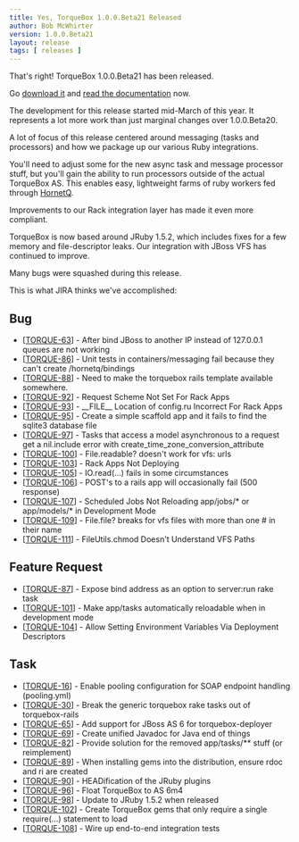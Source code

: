 ```yaml
---
title: Yes, TorqueBox 1.0.0.Beta21 Released
author: Bob McWhirter
version: 1.0.0.Beta21
layout: release
tags: [ releases ]
---
```


That's right!  TorqueBox 1.0.0.Beta21 has been released. 

Go [download it](/download/) and [read the documentation](/documentation/1.0.0.Beta21/) now.

The development for this release started mid-March of this year. It represents 
a lot more work than just marginal changes over 1.0.0.Beta20.

A lot of focus of this release centered around messaging (tasks and processors)
and how we package up our various Ruby integrations.

You'll need to adjust some for the new async task and message processor
stuff, but you'll gain the ability to run processors outside of the
actual TorqueBox AS.  This enables easy, lightweight farms of ruby workers
fed through [HornetQ](http://hornetq.org/).

Improvements to our Rack integration layer has made it even more compliant.

TorqueBox is now based around JRuby 1.5.2, which includes fixes for a few
memory and file-descriptor leaks.  Our integration with JBoss VFS has continued
to improve.

Many bugs were squashed during this release.

This is what JIRA thinks we've accomplished:

<h2>Bug</h2>
<ul>
<li>[<a href='https://jira.jboss.org/browse/TORQUE-63'>TORQUE-63</a>] - After bind JBoss to another IP instead of 127.0.0.1 queues are not working</li>

<li>[<a href='https://jira.jboss.org/browse/TORQUE-86'>TORQUE-86</a>] - Unit tests in containers/messaging fail because they can&#39;t create /hornetq/bindings</li>
<li>[<a href='https://jira.jboss.org/browse/TORQUE-88'>TORQUE-88</a>] - Need to make the torquebox rails template available somewhere.</li>
<li>[<a href='https://jira.jboss.org/browse/TORQUE-92'>TORQUE-92</a>] - Request Scheme Not Set For Rack Apps</li>
<li>[<a href='https://jira.jboss.org/browse/TORQUE-93'>TORQUE-93</a>] - __FILE__ Location of config.ru Incorrect For Rack Apps</li>

<li>[<a href='https://jira.jboss.org/browse/TORQUE-95'>TORQUE-95</a>] - Create a simple scaffold app and it fails to find the sqlite3 database file</li>
<li>[<a href='https://jira.jboss.org/browse/TORQUE-97'>TORQUE-97</a>] - Tasks that access a model asynchronous to a request get a nil.include error with create_time_zone_conversion_attribute</li>
<li>[<a href='https://jira.jboss.org/browse/TORQUE-100'>TORQUE-100</a>] - File.readable? doesn&#39;t work for vfs: urls</li>
<li>[<a href='https://jira.jboss.org/browse/TORQUE-103'>TORQUE-103</a>] - Rack Apps Not Deploying</li>

<li>[<a href='https://jira.jboss.org/browse/TORQUE-105'>TORQUE-105</a>] - IO.read(...) fails in some circumstances</li>
<li>[<a href='https://jira.jboss.org/browse/TORQUE-106'>TORQUE-106</a>] - POST&#39;s to a rails app will occasionally fail (500 response)</li>
<li>[<a href='https://jira.jboss.org/browse/TORQUE-107'>TORQUE-107</a>] - Scheduled Jobs Not Reloading app/jobs/* or app/models/* in Development Mode</li>
<li>[<a href='https://jira.jboss.org/browse/TORQUE-109'>TORQUE-109</a>] - File.file? breaks for vfs files with more than one # in their name</li>

<li>[<a href='https://jira.jboss.org/browse/TORQUE-111'>TORQUE-111</a>] - FileUtils.chmod Doesn&#39;t Understand VFS Paths</li>
</ul>
<h2>Feature Request</h2>
<ul>
<li>[<a href='https://jira.jboss.org/browse/TORQUE-87'>TORQUE-87</a>] - Expose bind address as an option to server:run rake task</li>
<li>[<a href='https://jira.jboss.org/browse/TORQUE-101'>TORQUE-101</a>] - Make app/tasks automatically reloadable when in development mode</li>

<li>[<a href='https://jira.jboss.org/browse/TORQUE-104'>TORQUE-104</a>] - Allow Setting Environment Variables Via Deployment Descriptors</li>
</ul>
<h2>Task</h2>
<ul>
<li>[<a href='https://jira.jboss.org/browse/TORQUE-16'>TORQUE-16</a>] - Enable pooling configuration for SOAP endpoint handling (pooling.yml)</li>
<li>[<a href='https://jira.jboss.org/browse/TORQUE-30'>TORQUE-30</a>] - Break the generic torquebox rake tasks out of torquebox-rails</li>
<li>[<a href='https://jira.jboss.org/browse/TORQUE-65'>TORQUE-65</a>] - Add support for JBoss AS 6 for torquebox-deployer</li>

<li>[<a href='https://jira.jboss.org/browse/TORQUE-69'>TORQUE-69</a>] - Create unified Javadoc for Java end of things</li>
<li>[<a href='https://jira.jboss.org/browse/TORQUE-82'>TORQUE-82</a>] - Provide solution for the removed app/tasks/** stuff (or reimplement)</li>
<li>[<a href='https://jira.jboss.org/browse/TORQUE-89'>TORQUE-89</a>] - When installing gems into the distribution, ensure rdoc and ri are created</li>
<li>[<a href='https://jira.jboss.org/browse/TORQUE-90'>TORQUE-90</a>] - HEADification of the JRuby plugins</li>
<li>[<a href='https://jira.jboss.org/browse/TORQUE-96'>TORQUE-96</a>] - Float TorqueBox to AS 6m4</li>

<li>[<a href='https://jira.jboss.org/browse/TORQUE-98'>TORQUE-98</a>] - Update to JRuby 1.5.2 when released</li>
<li>[<a href='https://jira.jboss.org/browse/TORQUE-102'>TORQUE-102</a>] - Create TorqueBox gems that only require a single require(...) statement to load</li>
<li>[<a href='https://jira.jboss.org/browse/TORQUE-108'>TORQUE-108</a>] - Wire up end-to-end integration tests</li>
</ul>

